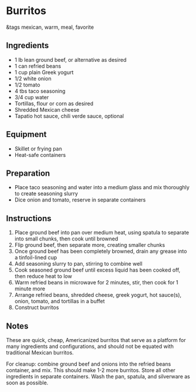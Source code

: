 # Burritos

&tags mexican, warm, meal, favorite

## Ingredients

- 1 lb lean ground beef, or alternative as desired
- 1 can refried beans
- 1 cup plain Greek yogurt
- 1/2 white onion
- 1/2 tomato
- 4 tbs taco seasoning
- 3/4 cup water 
- Tortillas, flour or corn as desired
- Shredded Mexican cheese
- Tapatio hot sauce, chili verde sauce, optional

## Equipment

- Skillet or frying pan
- Heat-safe containers

## Preparation

- Place taco seasoning and water into a medium glass and mix thoroughly to create seasoning slurry
- Dice onion and tomato, reserve in separate containers

## Instructions

1. Place ground beef into pan over medium heat, using spatula to separate into small chunks, then cook until browned
1. Flip ground beef, then separate more, creating smaller chunks
1. Once ground beef has been completely browned, drain any grease into a tinfoil-lined cup
1. Add seasoning slurry to pan, stirring to combine well
1. Cook seasoned ground beef until excess liquid has been cooked off, then reduce heat to low
1. Warm refried beans in microwave for 2 minutes, stir, then cook for 1 minute more
1. Arrange refried beans, shredded cheese, greek yogurt, hot sauce(s), onion, tomato, and tortillas in a buffet
1. Construct burritos 

## Notes

These are quick, cheap, Americanized burritos that serve as a platform for many ingredients and configurations, and should not be equated with traditional Mexican burritos.

For cleanup: combine ground beef and onions into the refried beans container, and mix. This should make 1-2 more burritos. Store all other ingredients in separate containers. Wash the pan, spatula, and silverware as soon as possible.